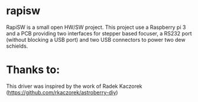 # rapisw
RapiSW is a small open HW/SW project. This project use a Raspberry pi 3 and a PCB providing two interfaces for stepper based focuser, a RS232 port (without blocking a USB port) and two USB connectors to power two dew schields.

# Thanks to:
This driver was inspired by the work of Radek Kaczorek (https://github.com/rkaczorek/astroberry-diy)
